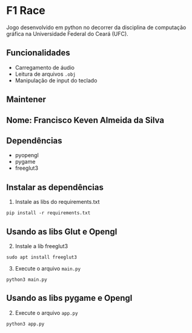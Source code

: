 # F1 Race
Jogo desenvolvido em python no decorrer da disciplina de computação gráfica na Universidade Federal do Ceará (UFC).

## Funcionalidades
* Carregamento de áudio
* Leitura de arquivos ```.obj```
* Manipulação de input do teclado

## Maintener
## Nome: Francisco Keven Almeida da Silva

## Dependências
* pyopengl
* pygame
* freeglut3

## Instalar as dependências
1. Instale as libs do requirements.txt
```
pip install -r requirements.txt 
```
## Usando as libs Glut e Opengl
2. Instale a lib freeglut3
```
sudo apt install freeglut3
```
3. Execute o arquivo `main.py`
```
python3 main.py
```
## Usando as libs pygame e Opengl
2. Execute o arquivo `app.py`
```
python3 app.py
```
